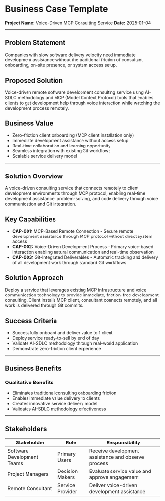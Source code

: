 # Business Case Template

**Project Name:** Voice-Driven MCP Consulting Service
**Date:** 2025-01-04

---

## Problem Statement
Companies with slow software delivery velocity need immediate development assistance without the traditional friction of consultant onboarding, on-site presence, or system access setup.

## Proposed Solution
Voice-driven remote software development consulting service using AI-SDLC methodology and MCP (Model Context Protocol) tools that enables clients to get development help through voice interaction while watching the development process remotely.

## Business Value
- Zero-friction client onboarding (MCP client installation only)
- Immediate development assistance without access setup
- Real-time collaboration and learning opportunity
- Seamless integration with existing Git workflows
- Scalable service delivery model

---

## Solution Overview
A voice-driven consulting service that connects remotely to client development environments through MCP protocol, enabling real-time development assistance, problem-solving, and code delivery through voice communication and Git integration.

## Key Capabilities
- **CAP-001:** MCP-Based Remote Connection - Secure remote development assistance through MCP protocol without direct system access
- **CAP-002:** Voice-Driven Development Process - Primary voice-based interaction enabling natural communication and real-time observation
- **CAP-003:** Git-Integrated Deliverables - Automatic tracking and delivery of all development work through standard Git workflows

## Solution Approach
Deploy a service that leverages existing MCP infrastructure and voice communication technology to provide immediate, friction-free development consulting. Client installs MCP client, consultant connects remotely, and all work is delivered through Git commits.

## Success Criteria
- Successfully onboard and deliver value to 1 client
- Deploy service ready-to-sell by end of day
- Validate AI-SDLC methodology through real-world application
- Demonstrate zero-friction client experience

---

## Business Benefits

### Qualitative Benefits
- Eliminates traditional consulting onboarding friction
- Enables immediate value delivery to clients
- Creates innovative service delivery model
- Validates AI-SDLC methodology effectiveness

---

## Stakeholders

| Stakeholder | Role | Responsibility |
|-------------|------|----------------|
| Software Development Teams | Primary Users | Receive development assistance and observe process |
| Project Managers | Decision Makers | Evaluate service value and approve engagement |
| Remote Consultant | Service Provider | Deliver voice-driven development assistance |


